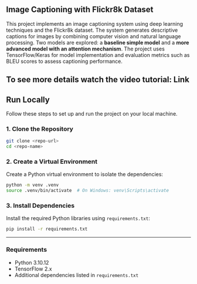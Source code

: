 ## **Image Captioning with Flickr8k Dataset**

This project implements an image captioning system using deep learning techniques and the Flickr8k dataset. The system generates descriptive captions for images by combining computer vision and natural language processing. Two models are explored: a **baseline simple model** and a **more advanced model with an attention mechanism**. The project uses TensorFlow/Keras for model implementation and evaluation metrics such as BLEU scores to assess captioning performance.

To see more details watch the video tutorial: Link
---

## **Run Locally**

Follow these steps to set up and run the project on your local machine.

### **1. Clone the Repository**
```bash
git clone <repo-url>
cd <repo-name>
```

### **2. Create a Virtual Environment**
Create a Python virtual environment to isolate the dependencies:
```bash
python -m venv .venv
source .venv/bin/activate  # On Windows: venv\Scripts\activate
```

### **3. Install Dependencies**
Install the required Python libraries using `requirements.txt`:
```bash
pip install -r requirements.txt
```

---

### **Requirements**
- Python 3.10.12
- TensorFlow 2.x
- Additional dependencies listed in `requirements.txt`
